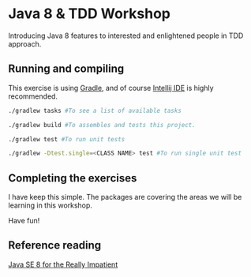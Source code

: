 # Java 8 & TDD Workshop

Introducing Java 8 features to interested and enlightened people in TDD approach.

## Running and compiling

This exercise is using [Gradle](https://gradle.org/), and of course [Intellij IDE](https://www.jetbrains.com/idea/) is highly recommended.  

```bash
./gradlew tasks #To see a list of available tasks

./gradlew build #To assembles and tests this project.

./gradlew test #To run unit tests

./gradlew -Dtest.single=<CLASS NAME> test #To run single unit test
```

## Completing the exercises

I have keep this simple. The packages are covering the areas we will be learning in this workshop.

Have fun!

## Reference reading

[Java SE 8 for the Really Impatient](http://www.horstmann.com/java8/index.html)